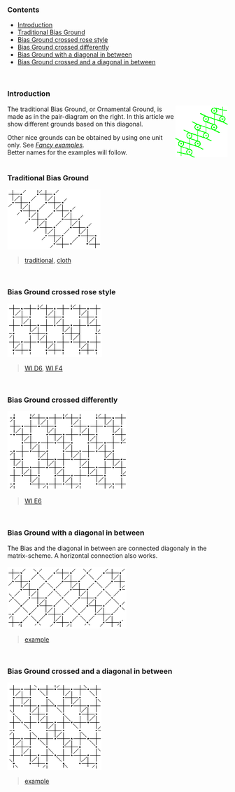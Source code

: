 ### Contents
* [Introduction](#introduction)
* [Traditional Bias Ground](#traditional-bias-ground)
* [Bias Ground crossed rose style](#bias-ground-crossed-rose-style)
* [Bias Ground crossed differently](#bias-ground-crossed-differently)
* [Bias Ground with a diagonal in between](#bias-ground-with-a-diagonal-in-between)
* [Bias Ground crossed and a diagonal in between](#bias-ground-crossed-and-a-diagonal-in-between)
<br>

### Introduction
<img align="right" alt="biasground" src="https://github.com/MAETempels/MAE-gf/blob/master/images_wt/gf%200221%20wt.png">

The traditional Bias Ground, or Ornamental Ground, is made as in the pair-diagram on the right. In this article we show different grounds based on this diagonal.<br>

Other nice grounds can be obtained by using one unit only. See [_Fancy examples_](https://github.com/MAETempels/MAE-gf/wiki/Fancy%20examples#short-bias).<br>
Better names for the examples will follow.
<br><br>

### Traditional Bias Ground
![traditional][P-0221-tr]
> [traditional][G-0221-tr], [cloth][G-0228OD]
<p><br>

###  Bias Ground crossed rose style
![crossed][P-0221-at]
> [WI D6][wi-D6], [WI F4][wi-F4]
<p><br>

### Bias Ground crossed differently
![alt crossed][P-0221-aa]
> [WI E6][wi-E6]
<p><br>

### Bias Ground with a diagonal in between
The Bias and the diagonal in between are connected diagonaly in the matrix-scheme. A horizontal connection also works.
<br><br> 
![row between][P-0221-vg]
> [example][G-0221-vg]
<p><br>

### Bias Ground crossed and a diagonal in between   
![row & crossed][P-0221-av]
> [example][G-0221-av]
<p><br>



[p-0221-wt]: https://github.com/MAETempels/MAE-gf/blob/master/images_wt/gf%200221%20wt.png
[P-0221-tr]: https://github.com/MAETempels/MAE-gf/blob/master/images_wt/gf-bias-tr.png
[P-0221-at]: https://github.com/MAETempels/MAE-gf/blob/master/images_wt/gf-bias-at.png
[P-0221-aa]: https://github.com/MAETempels/MAE-gf/blob/master/images_wt/gf-bias-aa.png
[P-0221-vg]: https://github.com/MAETempels/MAE-gf/blob/master/images_wt/gf-bias-vg.png
[P-0221-av]: https://github.com/MAETempels/MAE-gf/blob/master/images_wt/gf-bias-av.png

[wi-D6]: https://d-bl.github.io/GroundForge/index.html?m=8-48%0A8314%3Bbricks%3B16%3B16%3B0%3B0&s1=ct%20D2%3Dctct%20A1%3Dctct%20C1%3Dctct%20B2%3Dctct
[wi-F4]: https://d-bl.github.io/GroundForge/index.html?m=1483%208-48%3Bbricks%3B16%3B16%3B0%3B0&s1=ctc%20A2%3Dctcllctc%20C2%3Dctcrrctc
[wi-E6]: https://d-bl.github.io/GroundForge/index.html?m=1488-483%208-483148%20831488-4%20488-4831%3Bbricks%3B16%3B16%3B0%3B0&s1=ct%20F3%3Dctct%20E4%3Dctct%20G4%3Dctct%20B1%3Dctct%20H1%3Dctct%20C4%3Dctct%20A2%3Dctct%20H3%3Dctct%20B3%3Dctct%20A4%3Dctct%20D1%3Dctct%20C2%3Dctct%20E2%3Dctct%20D3%3Dctct%20F1%3Dctct%20G4%3Dctct%20G2%3Dctct

[G-0221-tr]: https://d-bl.github.io/GroundForge/index.html?m=6-48%20%0A86-4%3Bbricks%3B16%3B16%3B0%3B0&s1=ctct%20B1%3Dct%20C2%3Dct
[G-0221-vg]: https://d-bl.github.io/GroundForge/index.html?m=5-486-%0A-5-486%0A6-5-48%0A%0A%3Bbricks%3B16%3B16%3B0%3B0&s1=ctct%20C2%3Dct%20B1%3Dct%20A3%3Dct
[G-0221-av]: https://d-bl.github.io/GroundForge/index.html?m=8-7-48%0A831214%0A488-7-%0A148312%0A7-488-%0A121483%0A%0A%3Bchecker%3B16%3B16%3B0%3B0&s1=ctct%20E4%3Dct%20F5%3Dct%20B1%3Dct%20D3%3Dct%20A6%3Dct%20C2%3Dct

[G-0228OD]: https://d-bl.github.io/GroundForge/index.html?m=6-48%20%0A86-4%3Bbricks%3B16%3B16%3B0%3B0&s1=ctc%20B1%3Dtct%20C2%3Dtct



